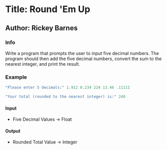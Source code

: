 # Title: Round 'Em Up
## Author: Rickey Barnes
 
### Info
Write a program that prompts the user to
input five decimal numbers. The program
should then add the five decimal numbers,
convert the sum to the nearest integer,
and print the result.

### Example
```c++
"Please enter 5 decimals:" 1.912 0.234 224 13.46 .11111

"Your total (rounded to the nearest integer) is:" 240
```


#### Input
+ Five Decimal Values -> Float

#### Output
+ Rounded Total Value -> Integer
